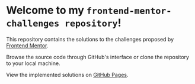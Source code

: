 # Welcome to my `frontend-mentor-challenges repository`!

This repository contains the solutions to the challenges proposed by [Frontend Mentor](https://www.frontendmentor.io/challenges).

Browse the source code through GitHub's interface or clone the repository to your local machine.

View the implemented solutions on [GitHub Pages](https://efabrizio75.github.io/frontend-mentor-challenges/).

